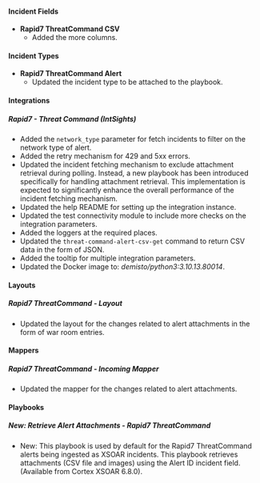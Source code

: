 
#### Incident Fields

- **Rapid7 ThreatCommand CSV**
  - Added the more columns.

#### Incident Types

- **Rapid7 ThreatCommand Alert**
  - Updated the incident type to be attached to the playbook.

#### Integrations

##### Rapid7 - Threat Command (IntSights)

- Added the `network_type` parameter for fetch incidents to filter on the network type of alert.
- Added the retry mechanism for 429 and 5xx errors.
- Updated the incident fetching mechanism to exclude attachment retrieval during polling. Instead, a new playbook has been introduced specifically for handling attachment retrieval. This implementation is expected to significantly enhance the overall performance of the incident fetching mechanism.
- Updated the help README for setting up the integration instance.
- Updated the test connectivity module to include more checks on the integration parameters.
- Added the loggers at the required places.
- Updated the `threat-command-alert-csv-get` command to return CSV data in the form of JSON.
- Added the tooltip for multiple integration parameters.
- Updated the Docker image to: *demisto/python3:3.10.13.80014*.

#### Layouts

##### Rapid7 ThreatCommand - Layout

- Updated the layout for the changes related to alert attachments in the form of war room entries.

#### Mappers

##### Rapid7 ThreatCommand - Incoming Mapper

- Updated the mapper for the changes related to alert attachments.

#### Playbooks

##### New: Retrieve Alert Attachments - Rapid7 ThreatCommand

- New: This playbook is used by default for the Rapid7 ThreatCommand alerts being ingested as XSOAR incidents. This playbook retrieves attachments (CSV file and images) using the Alert ID incident field. (Available from Cortex XSOAR 6.8.0).
